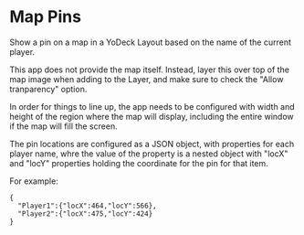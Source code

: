 # Map Pins

Show a pin on a map in a YoDeck Layout based on the name of the current player.

This app does not provide the map itself. Instead, layer this over top of the map image when adding to the Layer, and make sure to check the "Allow tranparency" option.

In order for things to line up, the app needs to be configured with width and height of the region where the map will display, including the entire window if the map will fill the screen.

The pin locations are configured as a JSON object, with properties for each player name, whre the value of the property is a nested object with "locX" and "locY" properties holding the coordinate for the pin for that item.

For example:

```
{
  "Player1":{"locX":464,"locY":566},
  "Player2":{"locX":475,"locY":424}
}
```